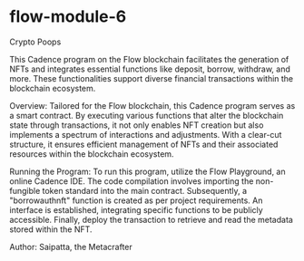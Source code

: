 # flow-module-6
Crypto Poops

This Cadence program on the Flow blockchain facilitates the generation of NFTs and integrates essential functions like deposit, borrow, withdraw, and more. These functionalities support diverse financial transactions within the blockchain ecosystem.

Overview:
Tailored for the Flow blockchain, this Cadence program serves as a smart contract. By executing various functions that alter the blockchain state through transactions, it not only enables NFT creation but also implements a spectrum of interactions and adjustments. With a clear-cut structure, it ensures efficient management of NFTs and their associated resources within the blockchain ecosystem.

Running the Program:
To run this program, utilize the Flow Playground, an online Cadence IDE. The code compilation involves importing the non-fungible token standard into the main contract. Subsequently, a "borrowauthnft" function is created as per project requirements. An interface is established, integrating specific functions to be publicly accessible. Finally, deploy the transaction to retrieve and read the metadata stored within the NFT.

Author:
Saipatta, the Metacrafter






